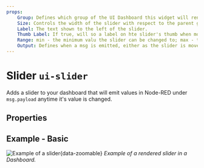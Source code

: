 ```yaml
---
props:
    Group: Defines which group of the UI Dashboard this widget will render in.
    Size: Controls the width of the slider with respect to the parent group. Maximum value is the width of the group.
    Label: The text shown to the left of the slider.
    Thumb Label: If true, will so a label on hte slider's thumb when moved/focussed.
    Range: min - the minimum valu the slider can be changed to; max - the maximum value the slider can be changed to; step - the increment/decrement value when the slider is moved.
    Output: Defines when a msg is emitted, either as the slider is moved, or as the slider is released.
---
```


<script setup>
</script>

# Slider `ui-slider`

Adds a slider to your dashboard that will emit values in Node-RED under `msg.payload` anytime it's value is changed.

## Properties

<PropsTable/>

## Example - Basic

![Example of a slider](/images/node-examples/ui-slider.png "Example of a slider"){data-zoomable}
*Example of a rendered slider in a Dashboard.*
